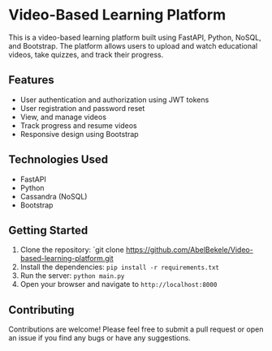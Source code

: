 Video-Based Learning Platform
=============================

This is a video-based learning platform built using FastAPI, Python, NoSQL, and Bootstrap. The platform allows users to upload and watch educational videos, take quizzes, and track their progress.

Features
--------

-   User authentication and authorization using JWT tokens
-   User registration and password reset
-   View, and manage videos
-   Track progress and resume videos
-   Responsive design using Bootstrap

Technologies Used
-----------------

-   FastAPI
-   Python
-   Cassandra (NoSQL)
-   Bootstrap

Getting Started
---------------

1.  Clone the repository: `git clone https://github.com/AbelBekele/Video-based-learning-platform.git
2.  Install the dependencies: `pip install -r requirements.txt`
3.  Run the server: `python main.py`
4.  Open your browser and navigate to `http://localhost:8000`

Contributing
------------

Contributions are welcome! Please feel free to submit a pull request or open an issue if you find any bugs or have any suggestions.
